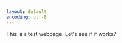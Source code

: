 ```yaml
---
layout: default
encoding: utf-8
---
```


This is a test webpage. Let's see if if works? 

<object data="http://web.cecs.pdx.edu/~pcowal/minigrace/js/"
width="1000" height="800"> </object>
